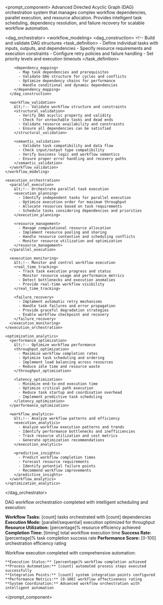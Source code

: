 <prompt_component>
  <step name="DAG Workflow Orchestration">
    <description>
Advanced Directed Acyclic Graph (DAG) orchestration system that manages complex workflow dependencies, parallel execution, and resource allocation. Provides intelligent task scheduling, dependency resolution, and failure recovery for scalable workflow automation.
    </description>
  </step>

  <dag_orchestrator>
    <workflow_modeling>
      <dag_construction>
        &lt;!-- Build and validate DAG structures 
        <task_definition>
          - Define individual tasks with inputs, outputs, and dependencies
          - Specify resource requirements and execution constraints
          - Configure retry policies and failure handling
          - Set priority levels and execution timeouts
        </task_definition>
        
        <dependency_mapping>
          - Map task dependencies and prerequisites
          - Validate DAG structure for cycles and conflicts
          - Optimize dependency chains for performance
          - Handle conditional and dynamic dependencies
        </dependency_mapping>
      </dag_construction>
      
      <workflow_validation>
        &lt;!-- Validate workflow structure and constraints 
        <structural_validation>
          - Verify DAG acyclic property and validity
          - Check for unreachable tasks and dead ends
          - Validate resource availability and constraints
          - Ensure all dependencies can be satisfied
        </structural_validation>
        
        <semantic_validation>
          - Validate task compatibility and data flow
          - Check input/output type compatibility
          - Verify business logic and workflow semantics
          - Ensure proper error handling and recovery paths
        </semantic_validation>
      </workflow_validation>
    </workflow_modeling>
    
    <execution_orchestration>
      <parallel_execution>
        &lt;!-- Orchestrate parallel task execution 
        <execution_planning>
          - Identify independent tasks for parallel execution
          - Optimize execution order for maximum throughput
          - Allocate resources based on task requirements
          - Schedule tasks considering dependencies and priorities
        </execution_planning>
        
        <resource_management>
          - Manage computational resource allocation
          - Implement resource pooling and sharing
          - Handle resource contention and scheduling conflicts
          - Monitor resource utilization and optimization
        </resource_management>
      </parallel_execution>
      
      <execution_monitoring>
        &lt;!-- Monitor and control workflow execution 
        <real_time_tracking>
          - Track task execution progress and status
          - Monitor resource usage and performance metrics
          - Detect bottlenecks and execution anomalies
          - Provide real-time workflow visibility
        </real_time_tracking>
        
        <failure_recovery>
          - Implement automatic retry mechanisms
          - Handle task failures and error propagation
          - Provide graceful degradation strategies
          - Enable workflow checkpoint and recovery
        </failure_recovery>
      </execution_monitoring>
    </execution_orchestration>
    
    <optimization_analytics>
      <performance_optimization>
        &lt;!-- Optimize workflow performance 
        <throughput_optimization>
          - Maximize workflow completion rates
          - Optimize task scheduling and ordering
          - Implement load balancing across resources
          - Reduce idle time and resource waste
        </throughput_optimization>
        
        <latency_optimization>
          - Minimize end-to-end execution time
          - Optimize critical path execution
          - Reduce task startup and coordination overhead
          - Implement predictive task scheduling
        </latency_optimization>
      </performance_optimization>
      
      <workflow_analytics>
        &lt;!-- Analyze workflow patterns and efficiency 
        <execution_analytics>
          - Analyze workflow execution patterns and trends
          - Identify performance bottlenecks and inefficiencies
          - Track resource utilization and cost metrics
          - Generate optimization recommendations
        </execution_analytics>
        
        <predictive_insights>
          - Predict workflow completion times
          - Forecast resource requirements
          - Identify potential failure points
          - Recommend workflow improvements
        </predictive_insights>
      </workflow_analytics>
    </optimization_analytics>
  </dag_orchestrator>

  <output>
DAG workflow orchestration completed with intelligent scheduling and execution:

**Workflow Tasks:** [count] tasks orchestrated with [count] dependencies
**Execution Mode:** [parallel/sequential] execution optimized for throughput
**Resource Utilization:** [percentage]% resource efficiency achieved
**Completion Time:** [timing] total workflow execution time
**Success Rate:** [percentage]% task completion success rate
**Performance Score:** [0-100] orchestration efficiency rating
  </output>

  <output>
    Workflow execution completed with comprehensive automation:

    **Execution Status:** [percentage]% workflow completion achieved
    **Process Automation:** [count] automated process steps executed successfully
    **Integration Points:** [count] system integration points configured
    **Performance Metrics:** [0-100] workflow effectiveness rating
    **System Coordination:** Advanced workflow orchestration with intelligent automation
  </output>

</prompt_component>